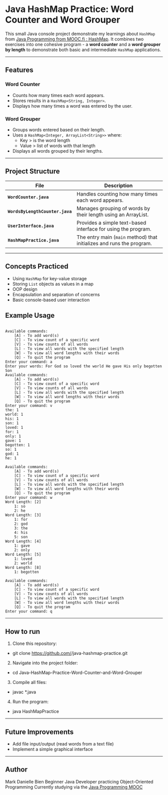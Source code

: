 # Java HashMap Practice: Word Counter and Word Grouper

This small Java console project demonstrate my learnings about `HashMap` from [Java Programming from MOOC.fi : HashMap](https://java-programming.mooc.fi/part-8/2-hash-map).
It combines two exercises into one cohesive program - a **word counter** and a **word grouper by length** to demonstrate both basic and intermediate `HashMap` applications.

---

## Features

### Word Counter

- Counts how many times each word appears.
- Stores results in a `HashMap<String, Integer>`.
- Displays how many times a word was entered by the user.

### Word Grouper

- Groups words entered based on their length.
- Uses a `HashMap<Integer, ArrayList<String>>` where:
  - Key > is the word length
  - Value > list of words with that length
- Displays all words grouped by their lengths.

---

## Project Structure

| File                            | Description                                                           |
| ------------------------------- | --------------------------------------------------------------------- |
| **`WordCounter.java`**          | Handles counting how many times each word appears.                    |
| **`WordsByLengthCounter.java`** | Manages grouping of words by their length using an ArrayList.         |
| **`UserInterface.java`**        | Provides a simple text-based interface for using the program.         |
| **`HashMapPractice.java`**      | The entry main (`main` method) that initializes and runs the program. |

---

## Concepts Practiced

- Using `HashMap` for key-value storage
- Storing `List` objects as values in a map
- OOP design
- Encapsulation and separation of concerns
- Basic console-based user interaction

## Example Usage

<pre><code>
Available commands: 
	[A] - To add word(s)
	[C] - To view count of a specific word
	[V] - To view counts of all words
	[L] - To view all words with the specified length
	[W] - To view all word lengths with their words
	[Q] - To quit the program
Enter your command: a
Enter your words: For God so loved the world He gave His only begotten Son
Available commands: 
	[A] - To add word(s)
	[C] - To view count of a specific word
	[V] - To view counts of all words
	[L] - To view all words with the specified length
	[W] - To view all word lengths with their words
	[Q] - To quit the program
Enter your command: v
the: 1
world: 1
his: 1
son: 1
loved: 1
for: 1
only: 1
gave: 1
begotten: 1
so: 1
god: 1
he: 1

Available commands: 
	[A] - To add word(s)
	[C] - To view count of a specific word
	[V] - To view counts of all words
	[L] - To view all words with the specified length
	[W] - To view all word lengths with their words
	[Q] - To quit the program
Enter your command: w
Word Length: [2]
	1: so
	2: he
Word Length: [3]
	1: for
	2: god
	3: the
	4: his
	5: son
Word Length: [4]
	1: gave
	2: only
Word Length: [5]
	1: loved
	2: world
Word Length: [8]
	1: begotten

Available commands: 
	[A] - To add word(s)
	[C] - To view count of a specific word
	[V] - To view counts of all words
	[L] - To view all words with the specified length
	[W] - To view all word lengths with their words
	[Q] - To quit the program
Enter your command: q
</code></pre>

---

## How to run

1. Clone this repository:

- git clone https://github.com/<your-username>/java-hashmap-practice.git

2. Navigate into the project folder:

- cd Java-HashMap-Practice-Word-Counter-and-Word-Grouper

3. Compile all files:

- javac \*.java

4. Run the program:

- java HashMapPractice

---

## Future Improvements

- Add file input/output (read words from a text file)
- Implement a simple graphical interface

---

## Author

Mark Danielle Bien
Beginner Java Developer practicing Object-Oriented Programming
Currently studying via the [Java Programming MOOC](https://java-programming.mooc.fi/)
